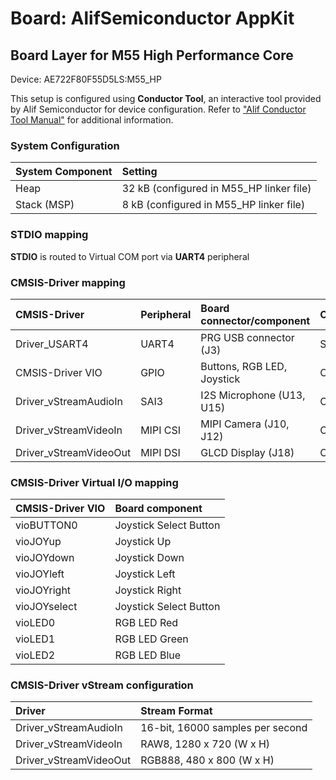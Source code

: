 # Board: AlifSemiconductor AppKit

## Board Layer for M55 High Performance Core

Device: AE722F80F55D5LS:M55_HP

This setup is configured using **Conductor Tool**, an interactive tool provided by Alif Semiconductor for device configuration.
Refer to ["Alif Conductor Tool Manual"](https://conductor.alifsemi.com/Alif_HTML_DCT_User_Help/Content/Help%20Manual.htm) for additional information.

### System Configuration

| System Component        | Setting
|:------------------------|:----------------------------------------
| Heap                    | 32 kB (configured in M55_HP linker file)
| Stack (MSP)             |  8 kB (configured in M55_HP linker file)

### STDIO mapping

**STDIO** is routed to Virtual COM port via **UART4** peripheral

### CMSIS-Driver mapping

| CMSIS-Driver           | Peripheral | Board connector/component  | Connection
|:-----------------------|:-----------|:---------------------------|:---------------------
| Driver_USART4          | UART4      | PRG USB connector (J3)     | STDIN, STDOUT, STDERR
| CMSIS-Driver VIO       | GPIO       | Buttons, RGB LED, Joystick | CMSIS_VIO
| Driver_vStreamAudioIn  | SAI3       | I2S Microphone (U13, U15)  | CMSIS_VSTREAM_AUDIO_IN
| Driver_vStreamVideoIn  | MIPI CSI   | MIPI Camera (J10, J12)     | CMSIS_VSTREAM_VIDEO_IN
| Driver_vStreamVideoOut | MIPI DSI   | GLCD Display (J18)         | CMSIS_VSTREAM_VIDEO_OUT

### CMSIS-Driver Virtual I/O mapping

| CMSIS-Driver VIO  | Board component
|:------------------|:----------------------------
|vioBUTTON0         | Joystick Select Button
|vioJOYup           | Joystick Up
|vioJOYdown         | Joystick Down
|vioJOYleft         | Joystick Left
|vioJOYright        | Joystick Right
|vioJOYselect       | Joystick Select Button
|vioLED0            | RGB LED Red
|vioLED1            | RGB LED Green
|vioLED2            | RGB LED Blue

### CMSIS-Driver vStream configuration

| Driver                 | Stream Format
|:-----------------------|:--------------------------------
| Driver_vStreamAudioIn  | 16-bit, 16000 samples per second
| Driver_vStreamVideoIn  | RAW8, 1280 x 720 (W x H)
| Driver_vStreamVideoOut | RGB888, 480 x 800 (W x H)